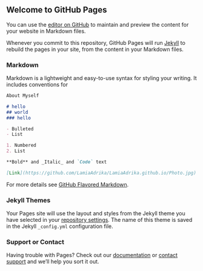 ## Welcome to GitHub Pages

You can use the [editor on GitHub](https://github.com/LamiaAdrika/LamiaAdrika.github.io/edit/main/README.md) to maintain and preview the content for your website in Markdown files.

Whenever you commit to this repository, GitHub Pages will run [Jekyll](https://jekyllrb.com/) to rebuild the pages in your site, from the content in your Markdown files.

### Markdown

Markdown is a lightweight and easy-to-use syntax for styling your writing. It includes conventions for

```markdown
About Myself

# hello 
## world
### hello

- Bulleted
- List

1. Numbered
2. List

**Bold** and _Italic_ and `Code` text

[Link](https://github.com/LamiaAdrika/LamiaAdrika.github.io/Photo.jpg) and ![Image](/Photo.jpg)
```

For more details see [GitHub Flavored Markdown](https://guides.github.com/features/mastering-markdown/).

### Jekyll Themes

Your Pages site will use the layout and styles from the Jekyll theme you have selected in your [repository settings](https://github.com/LamiaAdrika/LamiaAdrika.github.io/settings/pages). The name of this theme is saved in the Jekyll `_config.yml` configuration file.

### Support or Contact

Having trouble with Pages? Check out our [documentation](https://docs.github.com/categories/github-pages-basics/) or [contact support](https://support.github.com/contact) and we’ll help you sort it out.
